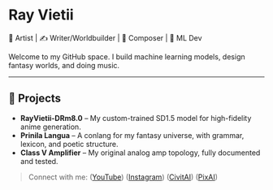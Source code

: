 # Ray Vietii

🎨 Artist | ✍️ Writer/Worldbuilder | 🎼 Composer | 🧠 ML Dev

Welcome to my GitHub space. I build machine learning models, design fantasy worlds, and doing music.

---

## 🔧 Projects

- **RayVietii-DRm8.0** – My custom-trained SD1.5 model for high-fidelity anime generation.
- **Prinila Langua** – A conlang for my fantasy universe, with grammar, lexicon, and poetic structure.
- **Class V Amplifier** – My original analog amp topology, fully documented and tested.

> Connect with me:
> ([YouTube](https://youtube.com/@ray_vietii?si=54YiV0N5UfnqqSMm))
> ([Instagram](https://www.instagram.com/ray_vietii?igsh=MWczbzNtcTgwejhyeQ==))
> ([CivitAI](https://civitai.com/user/RayVietii))
> ([PixAI](https://pixai.art/@rayvietii/artworks))
